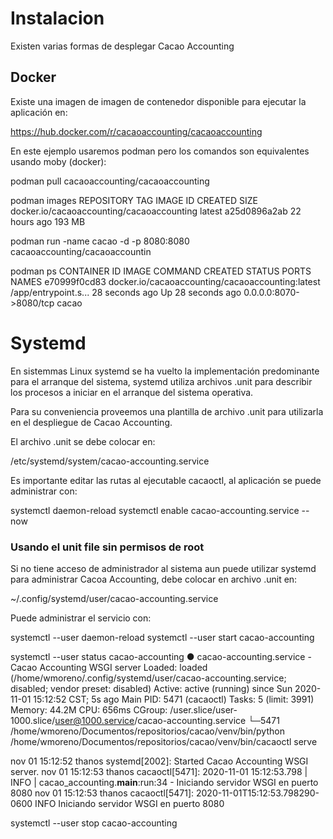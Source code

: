 # Instalacion

Existen varias formas de desplegar Cacao Accounting

## Docker


Existe una imagen de imagen de contenedor disponible para ejecutar la aplicación en:

https://hub.docker.com/r/cacaoaccounting/cacaoaccounting

En este ejemplo usaremos podman pero los comandos son equivalentes usando moby (docker):

podman pull cacaoaccounting/cacaoaccounting

podman images
REPOSITORY                                 TAG     IMAGE ID      CREATED       SIZE
docker.io/cacaoaccounting/cacaoaccounting  latest  a25d0896a2ab  22 hours ago  193 MB


podman run -name cacao -d -p 8080:8080 cacaoaccounting/cacaoaccountin

podman ps
CONTAINER ID  IMAGE                                             COMMAND               CREATED         STATUS             PORTS                   NAMES
e70999f0cd83  docker.io/cacaoaccounting/cacaoaccounting:latest  /app/entrypoint.s...  28 seconds ago  Up 28 seconds ago  0.0.0.0:8070->8080/tcp  cacao

# Systemd


En sistemmas Linux systemd se ha vuelto la implementación predominante para
el arranque del sistema, systemd utiliza archivos .unit para describir los 
procesos a iniciar en el arranque del sistema operativa.

Para su conveniencia proveemos una plantilla de archivo .unit para utilizarla
en el despliegue de Cacao Accounting.

El archivo .unit se debe colocar en:

/etc/systemd/system/cacao-accounting.service

Es importante editar las rutas al ejecutable cacaoctl, al aplicación se puede
administrar con:

systemctl daemon-reload
systemctl enable cacao-accounting.service --now


### Usando el unit file sin permisos de root

Si no tiene acceso de administrador al sistema aun puede utilizar systemd para
administrar Cacoa Accounting, debe colocar en archivo .unit en:

~/.config/systemd/user/cacao-accounting.service

Puede administrar el servicio con:

systemctl --user daemon-reload
systemctl --user start cacao-accounting

systemctl --user status cacao-accounting
● cacao-accounting.service - Cacao Accounting WSGI server
     Loaded: loaded (/home/wmoreno/.config/systemd/user/cacao-accounting.service; disabled; vendor preset: disabled)
     Active: active (running) since Sun 2020-11-01 15:12:52 CST; 5s ago
   Main PID: 5471 (cacaoctl)
      Tasks: 5 (limit: 3991)
     Memory: 44.2M
        CPU: 656ms
     CGroup: /user.slice/user-1000.slice/user@1000.service/cacao-accounting.service
             └─5471 /home/wmoreno/Documentos/repositorios/cacao/venv/bin/python /home/wmoreno/Documentos/repositorios/cacao/venv/bin/cacaoctl serve

nov 01 15:12:52 thanos systemd[2002]: Started Cacao Accounting WSGI server.
nov 01 15:12:53 thanos cacaoctl[5471]: 2020-11-01 15:12:53.798 | INFO     | cacao_accounting.__main__:run:34 - Iniciando servidor WSGI en puerto 8080
nov 01 15:12:53 thanos cacaoctl[5471]: 2020-11-01T15:12:53.798290-0600 INFO Iniciando servidor WSGI en puerto 8080

systemctl --user stop cacao-accounting
